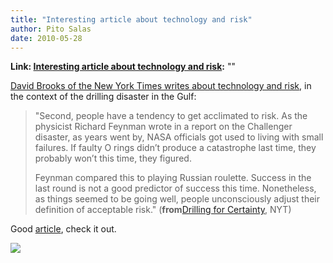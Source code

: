 ```yaml
---
title: "Interesting article about technology and risk"
author: Pito Salas
date: 2010-05-28
---
```


**Link: [Interesting article about technology and risk](None):** ""

[David Brooks of the New York Times writes about technology and
risk](<http://www.nytimes.com/2010/05/28/opinion/28brooks.html>), in the
context of the drilling disaster in the Gulf:

> "Second, people have a tendency to get acclimated to risk. As the physicist
> Richard Feynman wrote in a report on the Challenger disaster, as years went
> by, NASA officials got used to living with small failures. If faulty O rings
> didn’t produce a catastrophe last time, they probably won’t this time, they
> figured.
>
> Feynman compared this to playing Russian roulette. Success in the last round
> is not a good predictor of success this time. Nonetheless, as things seemed
> to be going well, people unconsciously adjust their definition of acceptable
> risk." (**from**[Drilling for
> Certainty](<http://www.nytimes.com/2010/05/28/opinion/28brooks.html>), NYT)

Good [article](<http://www.nytimes.com/2010/05/28/opinion/28brooks.html>),
check it out.

![](https://i0.wp.com/img.zemanta.com/pixy.gif?w=584)


